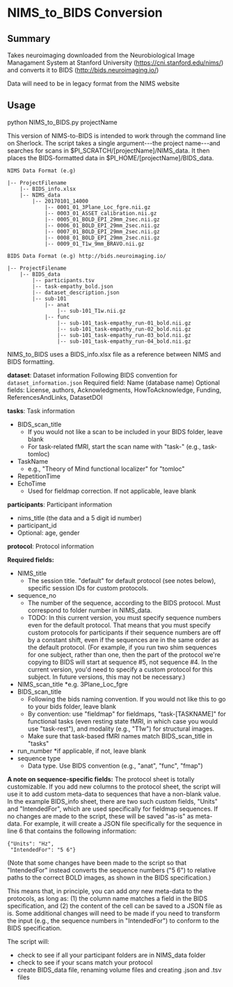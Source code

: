 # NIMS_to_BIDS Conversion

## Summary

Takes neuroimaging downloaded from the Neurobiological Image Managament System at Stanford University (https://cni.stanford.edu/nims/) and converts it to BIDS (http://bids.neuroimaging.io/)

Data will need to be in legacy format from the NIMS website

## Usage

python NIMS_to_BIDS.py projectName

This version of NIMS-to-BIDS is intended to work through the command line on Sherlock. The script takes a single argument---the project name---and searches for scans in $PI_SCRATCH/[projectName]/NIMS_data. It then places the BIDS-formatted data in $PI_HOME/[projectName]/BIDS_data.

```
NIMS Data Format (e.g)

|-- ProjectFilename
    |-- BIDS_info.xlsx
    |-- NIMS_data
        |-- 20170101_14000
            |-- 0001_01_3Plane_Loc_fgre.nii.gz
            |-- 0003_01_ASSET_calibration.nii.gz
            |-- 0005_01_BOLD_EPI_29mm_2sec.nii.gz
            |-- 0006_01_BOLD_EPI_29mm_2sec.nii.gz
            |-- 0007_01_BOLD_EPI_29mm_2sec.nii.gz
            |-- 0008_01_BOLD_EPI_29mm_2sec.nii.gz
            |-- 0009_01_T1w_9mm_BRAVO.nii.gz  

BIDS Data Format (e.g) http://bids.neuroimaging.io/

|-- ProjectFilename
    |-- BIDS_data
        |-- participants.tsv
        |-- task-empathy_bold.json
        |-- dataset_description.json
        |-- sub-101
            |-- anat
                |-- sub-101_T1w.nii.gz
            |-- func
                |-- sub-101_task-empathy_run-01_bold.nii.gz
                |-- sub-101_task-empathy_run-02_bold.nii.gz
                |-- sub-101_task-empathy_run-03_bold.nii.gz
                |-- sub-101_task-empathy_run-04_bold.nii.gz
```



NIMS_to_BIDS uses a BIDS_info.xlsx file as a reference between NIMS and BIDS formatting. 

**dataset**: Dataset information
Following BIDS convention for `dataset_information.json`
Required field: Name (database name)
Optional fields: License, authors, Acknowledgments, HowToAcknowledge, Funding, ReferencesAndLinks, DatasetDOI

**tasks**: Task information

* BIDS_scan_title
  * If you would not like a scan to be included in your BIDS folder, leave blank
  * For task-related fMRI, start the scan name with "task-" (e.g., task-tomloc)
* TaskName
  * e.g., "Theory of Mind functional localizer" for "tomloc"
* RepetitionTime
* EchoTime
  * Used for fieldmap correction. If not applicable, leave blank

**participants**: Participant information

  * nims_title (the data and a 5 digit id number)
  * participant_id
  * Optional: age, gender

**protocol**: Protocol information

**Required fields:**
* NIMS_title
  * The session title. "default" for default protocol (see notes below), specific session IDs for custom protocols.
* sequence_no
  * The number of the sequence, according to the BIDS protocol. Must correspond to folder number in NIMS_data.
  * TODO: In this current version, you must specify sequence numbers even for the default protocol. That means that you must specify custom protocols for participants if their sequence numbers are off by a constant shift, even if the sequences are in the same order as the default protocol. (For example, if you run two shim sequences for one subject, rather than one, then the part of the protocol we're copying to BIDS will start at sequence #5, not sequence #4. In the current version, you'd need to specify a custom protocol for this subject. In future versions, this may not be necessary.)
* NIMS_scan_title
  *e.g. 3Plane_Loc_fgre
* BIDS_scan_title 
  * Following the bids naming convention. If you would not like this to go to your bids folder, leave blank
  * By convention: use "fieldmap" for fieldmaps, "task-[TASKNAME]" for functional tasks (even resting state fMRI, in which case you would use "task-rest"), and modality (e.g., "T1w") for structural images.
  * Make sure that task-based fMRI names match BIDS_scan_title in "tasks"
* run_number
  *if applicable, if not, leave blank
* sequence type
  * Data type. Use BIDS convention (e.g., "anat", "func", "fmap")

**A note on sequence-specific fields:**
The protocol sheet is totally customizable. If you add new columns to the protocol sheet, the script will use it to add custom meta-data to sequences that have a non-blank value. In the example BIDS_info sheet, there are two such custom fields, "Units" and "IntendedFor", which are used specifically for fieldmap sequences. If no changes are made to the script, these will be saved "as-is" as meta-data. For example, it will create a JSON file specifically for the sequence in line 6 that contains the following information:

```
{"Units": "Hz",
 "IntendedFor": "5 6"}
```

(Note that some changes have been made to the script so that "IntendedFor" instead converts the sequence numbers ("5 6") to relative paths to the correct BOLD images, as shown in the BIDS specification.)

This means that, in principle, you can add *any* new meta-data to the protocols, as long as: (1) the column name matches a field in the BIDS specification, and (2) the content of the cell can be saved to a JSON file as is. Some additional changes will need to be made if you need to transform the input (e.g., the sequence numbers in "IntendedFor") to conform to the BIDS specification.

The script will:
  * check to see if all your participant folders are in NIMS_data folder
  * check to see if your scans match your protocol
  * create BIDS_data file, renaming volume files and creating .json and .tsv files